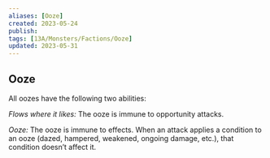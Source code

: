 ```yaml
---
aliases: [Ooze]
created: 2023-05-24
publish: 
tags: [13A/Monsters/Factions/Ooze]
updated: 2023-05-31
---
```


## Ooze

All oozes have the following two abilities:

*Flows where it likes:* The ooze is immune to opportunity attacks.

*Ooze:* The ooze is immune to effects. When an attack applies a condition to an ooze (dazed, hampered, weakened, ongoing damage, etc.), that condition doesn’t affect it.